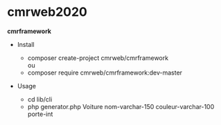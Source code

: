 # cmrweb2020
**cmrframework**	

  * Install
    - composer create-project cmrweb/cmrframework  
    ou
    - composer require cmrweb/cmrframework:dev-master

  * Usage
    - cd lib/cli
    - php generator.php Voiture nom-varchar-150 couleur-varchar-100 porte-int 
   
   
 

